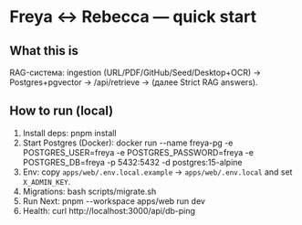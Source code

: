 # Freya ↔ Rebecca — quick start

## What this is
RAG-система: ingestion (URL/PDF/GitHub/Seed/Desktop+OCR) → Postgres+pgvector → /api/retrieve → (далее Strict RAG answers).

## How to run (local)
1) Install deps:
   pnpm install
2) Start Postgres (Docker):
   docker run --name freya-pg -e POSTGRES_USER=freya -e POSTGRES_PASSWORD=freya -e POSTGRES_DB=freya -p 5432:5432 -d postgres:15-alpine
3) Env:
   copy `apps/web/.env.local.example` → `apps/web/.env.local` and set `X_ADMIN_KEY`.
4) Migrations:
   bash scripts/migrate.sh
5) Run Next:
   pnpm --workspace apps/web run dev
6) Health:
   curl http://localhost:3000/api/db-ping
